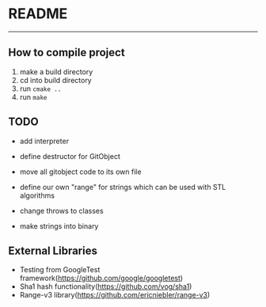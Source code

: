 # README
---

## How to compile project
1. make a build directory
2. cd into build directory
3. run `cmake ..`
4. run `make`

## TODO
* add interpreter
* define destructor for GitObject
* move all gitobject code to its own file

* define our own "range" for strings which can be used with STL algorithms
* change throws to classes
* make strings into binary

## External Libraries
* Testing from GoogleTest framework(https://github.com/google/googletest)
* Sha1 hash functionality(https://github.com/vog/sha1)
* Range-v3 library(https://github.com/ericniebler/range-v3)

